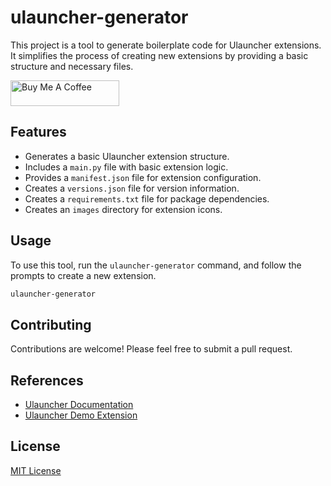 # ulauncher-generator

This project is a tool to generate boilerplate code for Ulauncher extensions. It simplifies the process of creating new extensions by providing a basic structure and necessary files.

<a href="https://www.buymeacoffee.com/ubuntupunk" target="_blank"><img src="https://cdn.buymeacoffee.com/buttons/default-orange.png" alt="Buy Me A Coffee" height="41" width="174"></a>

## Features

- Generates a basic Ulauncher extension structure.
- Includes a `main.py` file with basic extension logic.
- Provides a `manifest.json` file for extension configuration.
- Creates a `versions.json` file for version information.
- Creates a `requirements.txt` file for package dependencies.
- Creates an `images` directory for extension icons.

## Usage

To use this tool, run the `ulauncher-generator` command, and follow the prompts to create a new extension.

```bash
ulauncher-generator
```

## Contributing

Contributions are welcome! Please feel free to submit a pull request.

## References

- [Ulauncher Documentation](http://docs.ulauncher.io/en/stable/extensions/intro.html)
- [Ulauncher Demo Extension](https://github.com/Ulauncher/ulauncher-demo-ext)
  
## License

[MIT License](LICENSE)

